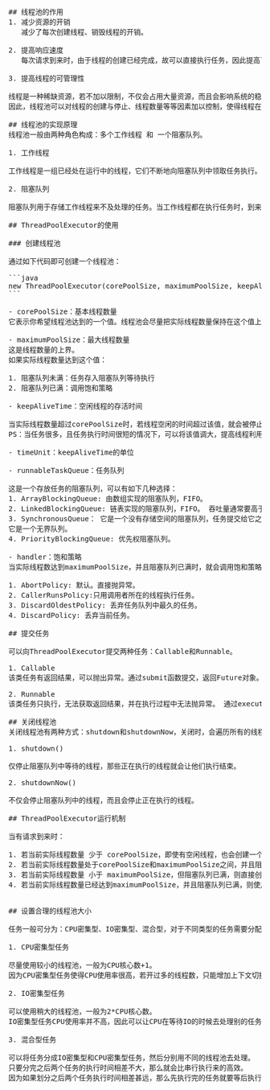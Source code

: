 <pre>
## 线程池的作用
1. 减少资源的开销
   减少了每次创建线程、销毁线程的开销。

2. 提高响应速度 
   每次请求到来时，由于线程的创建已经完成，故可以直接执行任务，因此提高了响应速度。

3. 提高线程的可管理性 

线程是一种稀缺资源，若不加以限制，不仅会占用大量资源，而且会影响系统的稳定性。 
因此，线程池可以对线程的创建与停止、线程数量等等因素加以控制，使得线程在一种可控的范围内运行，不仅能保证系统稳定运行，而且方便性能调优。

## 线程池的实现原理
线程池一般由两种角色构成：多个工作线程 和 一个阻塞队列。

1. 工作线程 

工作线程是一组已经处在运行中的线程，它们不断地向阻塞队列中领取任务执行。

2. 阻塞队列 

阻塞队列用于存储工作线程来不及处理的任务。当工作线程都在执行任务时，到来的新任务就只能暂时在阻塞队列中存储。

## ThreadPoolExecutor的使用

### 创建线程池

通过如下代码即可创建一个线程池：

```java
new ThreadPoolExecutor(corePoolSize, maximumPoolSize, keepAliveTime, timeUnit, runnableTaskQueue, handler);
```

- corePoolSize：基本线程数量 
它表示你希望线程池达到的一个值。线程池会尽量把实际线程数量保持在这个值上下。

- maximumPoolSize：最大线程数量 
这是线程数量的上界。 
如果实际线程数量达到这个值：

1. 阻塞队列未满：任务存入阻塞队列等待执行
2. 阻塞队列已满：调用饱和策略

- keepAliveTime：空闲线程的存活时间 

当实际线程数量超过corePoolSize时，若线程空闲的时间超过该值，就会被停止。 
PS：当任务很多，且任务执行时间很短的情况下，可以将该值调大，提高线程利用率。

- timeUnit：keepAliveTime的单位

- runnableTaskQueue：任务队列 

这是一个存放任务的阻塞队列，可以有如下几种选择： 
1. ArrayBlockingQueue: 由数组实现的阻塞队列，FIFO。
2. LinkedBlockingQueue: 链表实现的阻塞队列，FIFO。 吞吐量通常要高于ArrayBlockingQueue。是个无界队列。
3. SynchronousQueue： 它是一个没有存储空间的阻塞队列，任务提交给它之后必须要交给一条工作线程处理；如果当前没有空闲的工作线程，则立即创建一条新的工作线程。 cachedThreadPool用的阻塞队列就是它。 
它是一个无界队列。
4. PriorityBlockingQueue: 优先权阻塞队列。

- handler：饱和策略 
当实际线程数达到maximumPoolSize，并且阻塞队列已满时，就会调用饱和策略。 

1. AbortPolicy: 默认。直接抛异常。
2. CallerRunsPolicy:只用调用者所在的线程执行任务。
3. DiscardOldestPolicy: 丢弃任务队列中最久的任务。
4. DiscardPolicy: 丢弃当前任务。

## 提交任务

可以向ThreadPoolExecutor提交两种任务：Callable和Runnable。

1. Callable 
该类任务有返回结果，可以抛出异常。通过submit函数提交，返回Future对象。 可通过get获取执行结果。

2. Runnable 
该类任务只执行，无法获取返回结果，并在执行过程中无法抛异常。 通过execute提交。

## 关闭线程池
关闭线程池有两种方式：shutdown和shutdownNow，关闭时，会遍历所有的线程，调用它们的interrupt函数中断线程。但这两种方式对于正在执行的线程处理方式不同。

1. shutdown() 

仅停止阻塞队列中等待的线程，那些正在执行的线程就会让他们执行结束。

2. shutdownNow() 

不仅会停止阻塞队列中的线程，而且会停止正在执行的线程。

## ThreadPoolExecutor运行机制

当有请求到来时：

1. 若当前实际线程数量 少于 corePoolSize，即使有空闲线程，也会创建一个新的工作线程；
2. 若当前实际线程数量处于corePoolSize和maximumPoolSize之间，并且阻塞队列没满，则任务将被放入阻塞队列中等待执行；
3. 若当前实际线程数量 小于 maximumPoolSize，但阻塞队列已满，则直接创建新线程处理任务；
4. 若当前实际线程数量已经达到maximumPoolSize，并且阻塞队列已满，则使用饱和策略。


## 设置合理的线程池大小

任务一般可分为：CPU密集型、IO密集型、混合型，对于不同类型的任务需要分配不同大小的线程池。

1. CPU密集型任务 

尽量使用较小的线程池，一般为CPU核心数+1。 
因为CPU密集型任务使得CPU使用率很高，若开过多的线程数，只能增加上下文切换的次数，因此会带来额外的开销。

2. IO密集型任务 

可以使用稍大的线程池，一般为2*CPU核心数。 
IO密集型任务CPU使用率并不高，因此可以让CPU在等待IO的时候去处理别的任务，充分利用CPU时间。

3. 混合型任务 

可以将任务分成IO密集型和CPU密集型任务，然后分别用不同的线程池去处理。 
只要分完之后两个任务的执行时间相差不大，那么就会比串行执行来的高效。 
因为如果划分之后两个任务执行时间相差甚远，那么先执行完的任务就要等后执行完的任务，最终的时间仍然取决于后执行完的任务，而且还要加上任务拆分与合并的开销，得不偿失。
</pre>

